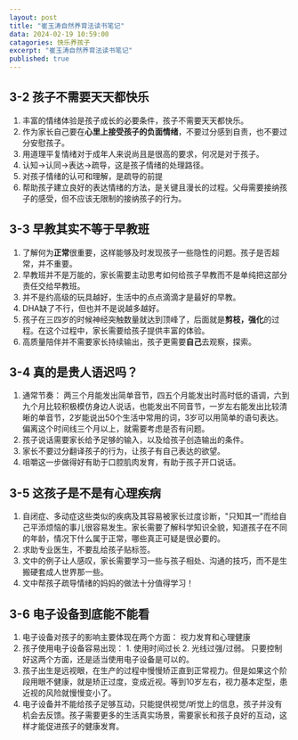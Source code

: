 ```yaml
---
layout: post
title: "崔玉涛自然养育法读书笔记"
data: 2024-02-19 10:59:00
catagories: 快乐养孩子
excerpt: "崔玉涛自然养育法读书笔记"
published: true
---
```


## 3-2 孩子不需要天天都快乐

1. 丰富的情绪体验是孩子成长的必要条件，孩子不需要天天都快乐。
2. 作为家长自己要在**心里上接受孩子的负面情绪**，不要过分感到自责，也不要过分安慰孩子。
3. 用道理平复情绪对于成年人来说尚且是很高的要求，何况是对于孩子。
4. 认知->认同->表达->疏导，这是孩子情绪的处理路径。
5. 对孩子情绪的认可和理解，是疏导的前提
6. 帮助孩子建立良好的表达情绪的方法，是关键且漫长的过程。父母需要接纳孩子的感受，但不应该无限制的接纳孩子的行为。

## 3-3 早教其实不等于早教班

1. 了解何为**正常**很重要，这样能够及时发现孩子一些隐性的问题。孩子是否超常，并不重要。
2. 早教班并不是万能的，家长需要主动思考如何给孩子早教而不是单纯把这部分责任交给早教班。
3. 并不是约高级的玩具越好，生活中的点点滴滴才是最好的早教。
4. DHA缺了不行，但也并不是说越多越好。
5. 孩子在三四岁的时候神经突触数量就达到顶峰了，后面就是**剪枝，强化**的过程。在这个过程中，家长需要给孩子提供丰富的体验。
6. 高质量陪伴并不需要家长持续输出，孩子更需要**自己**去观察，探索。

## 3-4 真的是贵人语迟吗？

1. 通常节奏： 两三个月能发出简单音节，四五个月能发出时高时低的语调，六到九个月比较积极模仿身边人说话，也能发出不同音节，一岁左右能发出比较清晰的单音节，2岁能说出50个生活中常用的词，3岁可以用简单的语句表达。偏离这个时间线三个月以上，就需要考虑是否有问题。
2. 孩子说话需要家长给予足够的输入，以及给孩子创造输出的条件。
3. 家长不要过分翻译孩子的行为，让孩子有自己表达的欲望。
4. 咀嚼这一步做得好有助于口腔肌肉发育，有助于孩子开口说话。

## 3-5 这孩子是不是有心理疾病

1. 自闭症、多动症这些类似的疾病及其容易被家长过度诊断，"只知其一"而给自己平添烦恼的事儿很容易发生。家长需要了解科学知识全貌，知道孩子在不同的年龄，情况下什么属于正常，哪些真正可疑是很必要的。
2. 求助专业医生，不要乱给孩子贴标签。
3. 文中的例子让人感叹，家长需要学习一些与孩子相处、沟通的技巧，而不是生搬硬套成人世界那一些。
4. 文中帮孩子疏导情绪的妈妈的做法十分值得学习！

## 3-6 电子设备到底能不能看

1. 电子设备对孩子的影响主要体现在两个方面： 视力发育和心理健康
2. 孩子使用电子设备容易出现： 1. 使用时间过长 2. 光线过强/过弱。 只要控制好这两个方面，还是适当使用电子设备是可以的。
3. 孩子出生是远视眼，在生产的过程中慢慢矫正直到正常视力。但是如果这个阶段用眼不健康，就是矫正过度，变成近视。等到10岁左右，视力基本定型，患近视的风险就慢慢变小了。
4. 电子设备并不能给孩子足够互动，只能提供视觉/听觉上的信息，孩子并没有机会去反馈。孩子需要更多的生活真实场景，需要家长和孩子良好的互动，这样才能促进孩子的健康发育。